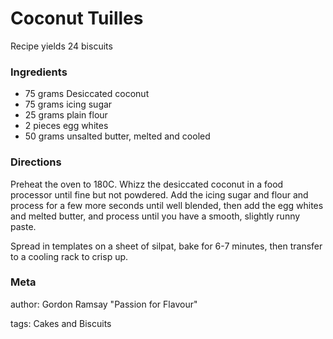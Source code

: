 # Coconut Tuilles

Recipe yields 24 biscuits 

### Ingredients
 * 75 grams Desiccated coconut
 * 75 grams icing sugar
 * 25 grams plain flour
 * 2 pieces egg whites
 * 50 grams unsalted butter, melted and cooled

### Directions

Preheat the oven to 180C.  Whizz the desiccated coconut in a food processor until fine but not powdered.  Add the icing sugar and flour and process for a few more seconds until well blended, then add the egg whites and melted butter, and process until you have a smooth, slightly runny paste.

Spread in templates on a sheet of silpat, bake for 6-7 minutes, then transfer to a cooling rack to crisp up.

### Meta
author: Gordon Ramsay "Passion for Flavour"

tags: Cakes and Biscuits

